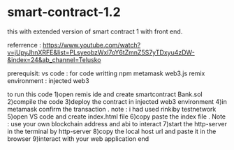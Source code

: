 # smart-contract-1.2
this with extended version of smart contract 1 with front end.

referrence : https://www.youtube.com/watch?v=jUpyJhnXRFE&list=PLsyeobzWxl7oY6tZmnZ5S7yTDxyu4zDW-&index=24&ab_channel=Telusko

prerequisit:
vs code : for code writting
npm
metamask
web3.js
remix environment : injected web3

to run this code 
1)open remis ide and create smartcontract Bank.sol
2)compile the code
3)deploy the contract in injected web3 environment
4)in metamask confirm the transaction . note : i had used rinkiby testnetwork
5)open VS code and create index.html file
6)copy paste the index file . Note : use your own blockchain address and abi to interact
7)start the http-server in the terminal by http-server
8)copy the local host url and paste it in the browser 
9)interact with your web application 
end
